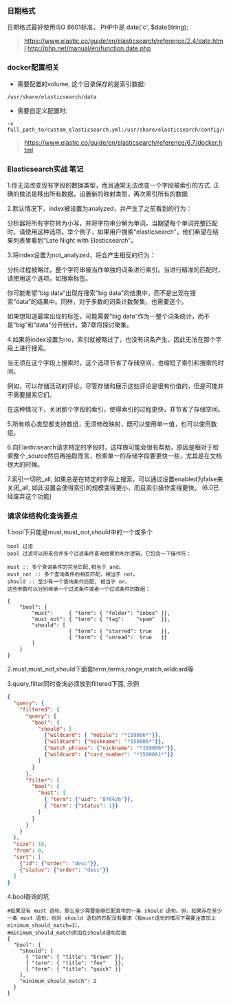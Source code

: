 ### 日期格式

日期格式最好使用ISO 8601标准， PHP中是 date('c', $dateString);

> https://www.elastic.co/guide/en/elasticsearch/reference/2.4/date.html
> http://php.net/manual/en/function.date.php

### docker配置相关

- 需要配置的volume, 这个目录保存的是索引数据:

```
/usr/share/elasticsearch/data
```
 

- 需要自定义配置时:

```
-v full_path_to/custom_elasticsearch.yml:/usr/share/elasticsearch/config/elasticsearch.yml
```

> https://www.elastic.co/guide/en/elasticsearch/reference/6.7/docker.html

### Elasticsearch实战 笔记

1.你无法改变现有字段的数据类型，而且通常无法改变一个字段被索引的方式. 正确的做法是移出所有数据，设置新的映射类型，再次索引所有的数据

2.默认情况下，index被设置为analyzed，并产生了之前看到的行为：

分析器将所有字符转为小写，并将字符串分解为单词。当期望每个单词完整匹配时，请使用这种选项。举个例子，如果用户搜索“elasticsearch”，他们希望在结果列表里看到“Late Night with Elasticsearch”。

3.将index设置为not_analyzed，将会产生相反的行为：

分析过程被略过，整个字符串被当作单独的词条进行索引。当进行精准的匹配时，请使用这个选项，如搜索标签。

你可能希望“big data”出现在搜索“big data”的结果中，而不是出现在搜索“data”的结果中。同样，对于多数的词条计数聚集，也需要这个。

如果想知道最常出现的标签，可能需要“big data”作为一整个词条统计，而不是“big”和“data”分开统计。第7章将探讨聚集。

4.如果将index设置为no，索引就被略过了，也没有词条产生，因此无法在那个字段上进行搜索。

当无须在这个字段上搜索时，这个选项节省了存储空间，也缩短了索引和搜索的时间。

例如，可以存储活动的评论。尽管存储和展示这些评论是很有价值的，但是可能并不需要搜索它们。

在这种情况下，关闭那个字段的索引，使得索引的过程更快，并节省了存储空间。

5.所有核心类型都支持数组，无须修改映射，既可以使用单一值，也可以使用数组。

6.向Elasticsearch请求特定的字段时，这样做可能会很有帮助，原因是相对于检索整个_source然后再抽取而言，检索单一的存储字段要更快一些，尤其是在文档很大的时候。

7.索引一切的_all, 如果总是在特定的字段上搜索，可以通过设置enabled为false来关闭_all, 如此设置会使得索引的规模变得更小，而且索引操作变得更快。 (6.0已经废弃这个功能)

### 请求体结构化查询要点

1.bool下只能是must,must_not,should中的一个或多个

```
bool 过滤
bool 过滤可以用来合并多个过滤条件查询结果的布尔逻辑，它包含一下操作符：

must :: 多个查询条件的完全匹配,相当于 and。
must_not :: 多个查询条件的相反匹配，相当于 not。
should :: 至少有一个查询条件匹配, 相当于 or。
这些参数可以分别继承一个过滤条件或者一个过滤条件的数组：

{ 
    "bool": { 
        "must":     { "term": { "folder": "inbox" }}, 
        "must_not": { "term": { "tag":    "spam"  }}, 
        "should": [ 
                    { "term": { "starred": true   }}, 
                    { "term": { "unread":  true   }} 
        ] 
    } 
}
```

2.must,must_not,should下面套term,terms,range,match,wildcard等

3.query,filter同时查询必须放到filtered下面, 示例

```json
{
  "query": {
    "filtered": {
      "query": {
        "bool": {
          "should": [
            {"wildcard": { "mobile": "*159006*"}},
            {"wildcard": {"nickname": "*159006*"}},
            {"match_phrase": {"nickname": "*159006*"}},
            {"wildcard": {"card_number": "*1590061*"}}
          ]
        }
      },
      "filter": {
        "bool": {
          "must": [
            { "term": {"uid": "876426"}},
            { "term": {"status": 1}}
          ]
        }
      }
    }
  },
  "size": 10,
  "from": 0,
  "sort": [
    {"id": {"order": "desc"}},
    {"status": {"order": "desc"}}
  ]
}
```

4.bool查询的坑
```
#如果没有 must 语句，那么至少需要能够匹配其中的一条 should 语句。但，如果存在至少一条 must 语句，则对 should 语句的匹配没有要求（有must语句的情况下需要注意加上minimum_should_match=1）。
#minimum_should_match添加在should语句后面
{
  "bool": {
    "should": [
      { "term": { "title": "brown" }},
      { "term": { "title": "fox"   }},
      { "term": { "title": "quick" }}
    ],
    "minimum_should_match": 2
  }
}
```